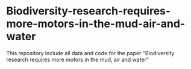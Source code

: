 # Biodiversity-research-requires-more-motors-in-the-mud-air-and-water
This repository include all data and code for the paper "Biodiversity research requires more motors in the mud, air and water"
